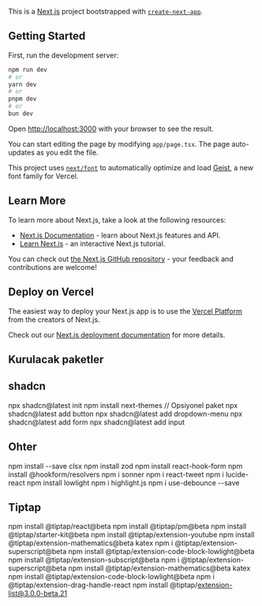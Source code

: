 This is a [Next.js](https://nextjs.org) project bootstrapped with [`create-next-app`](https://nextjs.org/docs/app/api-reference/cli/create-next-app).

## Getting Started

First, run the development server:

```bash
npm run dev
# or
yarn dev
# or
pnpm dev
# or
bun dev
```

Open [http://localhost:3000](http://localhost:3000) with your browser to see the result.

You can start editing the page by modifying `app/page.tsx`. The page auto-updates as you edit the file.

This project uses [`next/font`](https://nextjs.org/docs/app/building-your-application/optimizing/fonts) to automatically optimize and load [Geist](https://vercel.com/font), a new font family for Vercel.

## Learn More

To learn more about Next.js, take a look at the following resources:

-  [Next.js Documentation](https://nextjs.org/docs) - learn about Next.js features and API.
-  [Learn Next.js](https://nextjs.org/learn) - an interactive Next.js tutorial.

You can check out [the Next.js GitHub repository](https://github.com/vercel/next.js) - your feedback and contributions are welcome!

## Deploy on Vercel

The easiest way to deploy your Next.js app is to use the [Vercel Platform](https://vercel.com/new?utm_medium=default-template&filter=next.js&utm_source=create-next-app&utm_campaign=create-next-app-readme) from the creators of Next.js.

Check out our [Next.js deployment documentation](https://nextjs.org/docs/app/building-your-application/deploying) for more details.

## Kurulacak paketler

## shadcn

npx shadcn@latest init
npm install next-themes // Opsiyonel paket
npx shadcn@latest add button
npx shadcn@latest add dropdown-menu
npx shadcn@latest add form
npx shadcn@latest add input

## Ohter

npm install --save clsx
npm install zod
npm install react-hook-form
npm install @hookform/resolvers
npm i sonner
npm i react-tweet
npm i lucide-react
npm install lowlight
npm i highlight.js
npm i use-debounce --save

## Tiptap

npm install @tiptap/react@beta
npm install @tiptap/pm@beta
npm install @tiptap/starter-kit@beta
npm install @tiptap/extension-youtube
npm install @tiptap/extension-mathematics@beta katex
npm i @tiptap/extension-superscript@beta
npm install @tiptap/extension-code-block-lowlight@beta
npm install @tiptap/extension-subscript@beta
npm i @tiptap/extension-superscript@beta
npm install @tiptap/extension-mathematics@beta katex
npm install @tiptap/extension-code-block-lowlight@beta
npm i @tiptap/extension-drag-handle-react
npm install @tiptap/extension-list@3.0.0-beta.21

##
